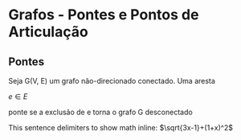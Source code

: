 
# Grafos - Pontes e Pontos de Articulação

## Pontes

Seja G(V, E) um grafo não-direcionado conectado. Uma aresta 

$` e  \in E `$

ponte se a exclusão de e torna o grafo G desconectado

This sentence delimiters to show math inline:  $`\sqrt{3x-1}+(1+x)^2`$